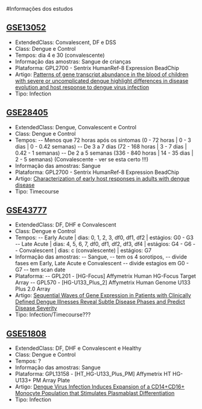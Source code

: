 #Informações dos estudos

## [GSE13052](www.ncbi.nlm.nih.gov/geo/query/acc.cgi?acc=GSE13052)
- ExtendedClass: Convalescent, DF e DSS
- Class: Dengue e Control
- Tempos: dia 4 e 30 (convalescente)
- Informação das amostras: Sangue de crianças
- Plataforma: GPL2700 - Sentrix HumanRef-8 Expression BeadChip
- Artigo: [Patterns of gene transcript abundance in the blood of children with severe or uncomplicated dengue highlight differences in disease evolution and host response to dengue virus infection](http://jid.oxfordjournals.org/content/199/4/537.long)
- Tipo: Infection

## [GSE28405](www.ncbi.nlm.nih.gov/geo/query/acc.cgi?acc=GSE28405)
- ExtendedClass: Dengue, Convalescent e Control
- Class: Dengue e Control
- Tempos: 
    -- Menos que 72 horas após os sintomas (0 - 72 horas | 0 - 3 dias | 0 - 0.42 semanas)
    -- De 3 a 7 dias (72 - 168 horas | 3 - 7 dias | 0.42 - 1 semanas)
    -- De 2 a 5 semanas (336 - 840 horas | 14 - 35 dias | 2 - 5 semanas) (Convalescente - ver se esta certo !!!)
- Informação das amostras: Sangue
- Plataforma: GPL2700 - Sentrix HumanRef-8 Expression BeadChip
- Artigo: [Characterization of early host responses in adults with dengue disease](bmcinfectdis.biomedcentral.com/articles/10.1186/1471-2334-11-209)
- Tipo: Timecourse


## [GSE43777](www.ncbi.nlm.nih.gov/geo/query/acc.cgi?acc=GSE43777)
- ExtendedClass: DF, DHF e Convalescent
- Class: Dengue e Control
- Tempos: 
-- Early Acute | dias: 0, 1, 2, 3, df0, df1, df2 | estágios: G0 - G3
-- Late Acute | dias: 4, 5, 6, 7, df0, df1, df2, df3, df4 | estágios: G4 - G6
-- Convalescent | dias: c (convalescente) | estágios: G7
- Informação das amostras: 
    -- Sangue, 
    -- tem os 4 sorotipos, 
    -- divide fases em Early, Late Acute e Convalescent
    -- divide estagios em G0 - G7
    -- tem scan date
- Plataforma: 
-- GPL201 - [HG-Focus] Affymetrix Human HG-Focus Target Array
-- GPL570 - [HG-U133_Plus_2] Affymetrix Human Genome U133 Plus 2.0 Array
- Artigo: [Sequential Waves of Gene Expression in Patients with Clinically Defined Dengue Illnesses Reveal Subtle Disease Phases and Predict Disease Severity](http://journals.plos.org/plosntds/article?id=10.1371/journal.pntd.0002298)
- Tipo: Infection/Timecourse??? 

## [GSE51808](www.ncbi.nlm.nih.gov/geo/query/acc.cgi?acc=GSE51808)
- ExtendedClass: DF, DHF e Convalescent e Healthy
- Class: Dengue e Control
- Tempos: ?
- Informação das amostras: Sangue
- Plataforma: GPL13158 - [HT_HG-U133_Plus_PM] Affymetrix HT HG-U133+ PM Array Plate
- Artigo: [Dengue Virus Infection Induces Expansion of a CD14+CD16+ Monocyte Population that Stimulates Plasmablast Differentiation](www.sciencedirect.com/science/article/pii/S1931312814001917)
- Tipo: Infection 
